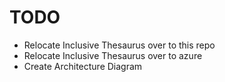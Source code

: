# TODO
- Relocate Inclusive Thesaurus over to this repo 
- Relocate Inclusive Thesaurus over to azure
- Create Architecture Diagram